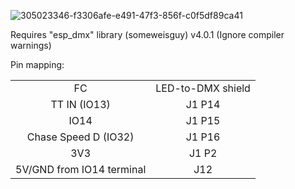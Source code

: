 ![305023346-f3306afe-e491-47f3-856f-c0f5df89ca41](https://github.com/realA10001986/FC-DMX/assets/76924199/6df74f87-3f24-413c-9439-e7aedff2b6e7)

Requires "esp_dmx" library (someweisguy) v4.0.1
(Ignore compiler warnings)

Pin mapping:
<table>
    <tr>
     <td align="center">FC</td><td align="center">LED-to-DMX shield</td>
    </tr>
    <tr>
     <td align="center">TT IN (IO13)</a></td>
     <td align="center">J1 P14</td>
    </tr>
    <tr>
     <td align="center">IO14</td>
     <td align="center">J1 P15</td>
    </tr>
    <tr>
     <td align="center">Chase Speed D (IO32)</td>
     <td align="center">J1 P16</td>
    </tr>
  <tr>
     <td align="center">3V3</td>
     <td align="center">J1 P2</td>
    </tr>
  <tr>
     <td align="center">5V/GND from IO14 terminal</td>
     <td align="center">J12</td>
    </tr>
</table>

